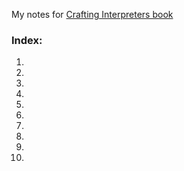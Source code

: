 
My notes for [Crafting Interpreters book](https://craftinginterpreters.com/introduction.html)

### Index:
1.
2.
3.
4.
5.
6.
7.
8.
9.
10.
